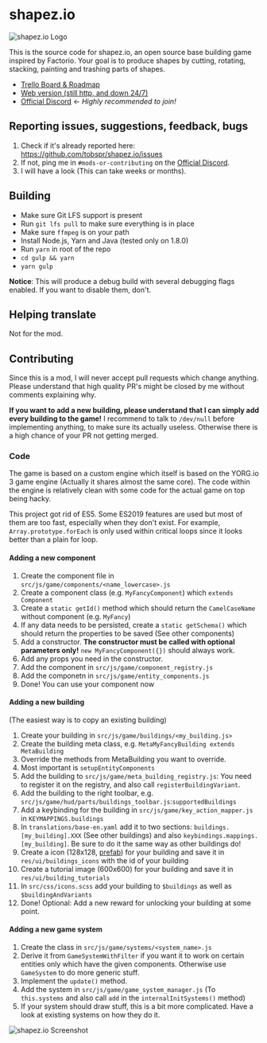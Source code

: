# shapez.io

<img src="https://i.imgur.com/Y5Z2iqQ.png" alt="shapez.io Logo">

This is the source code for shapez.io, an open source base building game inspired by Factorio.
Your goal is to produce shapes by cutting, rotating, stacking, painting and trashing parts of shapes.

-   [Trello Board & Roadmap](https://trello.com/b/ISQncpJP/shapezio)
-   [Web version (still http, and down 24/7)](http://dengr1065.kifiles.cc/)
-   [Official Discord](https://discord.com/invite/HN7EVzV) <- _Highly recommended to join!_

## Reporting issues, suggestions, feedback, bugs

1. Check if it's already reported here: https://github.com/tobspr/shapez.io/issues
2. If not, ping me in `#mods-or-contributing` on the [Official Discord](https://discord.com/invite/HN7EVzV).
3. I will have a look (This can take weeks or months).

## Building

-   Make sure Git LFS support is present
-   Run `git lfs pull` to make sure everything is in place
-   Make sure `ffmpeg` is on your path
-   Install Node.js, Yarn and Java (tested only on 1.8.0)
-   Run `yarn` in root of the repo
-   `cd gulp && yarn`
-   `yarn gulp`

**Notice**: This will produce a debug build with several debugging flags enabled. If you want to disable them, don't.

## Helping translate

Not for the mod.

## Contributing

Since this is a mod, I will never accept pull requests which change anything. Please understand that high quality PR's might be closed by me without comments explaining why.

**If you want to add a new building, please understand that I can simply add every building to the game!** I recommend to talk to `/dev/null` before implementing anything, to make sure its actually useless. Otherwise there is a high chance of your PR not getting merged.

### Code

The game is based on a custom engine which itself is based on the YORG.io 3 game engine (Actually it shares almost the same core).
The code within the engine is relatively clean with some code for the actual game on top being hacky.

This project got rid of ES5. Some ES2019 features are used but most of them are too fast, especially when they don't exist. For example, `Array.prototype.forEach` is only used within critical loops since it looks better than a plain for loop.

#### Adding a new component

1. Create the component file in `src/js/game/components/<name_lowercase>.js`
2. Create a component class (e.g. `MyFancyComponent`) which `extends Component`
3. Create a `static getId()` method which should return the `CamelCaseName` without component (e.g. `MyFancy`)
4. If any data needs to be persisted, create a `static getSchema()` which should return the properties to be saved (See other components)
5. Add a constructor. **The constructor must be called with optional parameters only!** `new MyFancyComponent({})` should always work.
6. Add any props you need in the constructor.
7. Add the component in `src/js/game/component_registry.js`
8. Add the componetn in `src/js/game/entity_components.js`
9. Done! You can use your component now

#### Adding a new building

(The easiest way is to copy an existing building)

1. Create your building in `src/js/game/buildings/<my_building.js>`
2. Create the building meta class, e.g. `MetaMyFancyBuilding extends MetaBuilding`
3. Override the methods from MetaBuilding you want to override.
4. Most important is `setupEntityComponents`
5. Add the building to `src/js/game/meta_building_registry.js`: You need to register it on the registry, and also call `registerBuildingVariant`.
6. Add the building to the right toolbar, e.g. `src/js/game/hud/parts/buildings_toolbar.js`:`supportedBuildings`
7. Add a keybinding for the building in `src/js/game/key_action_mapper.js` in `KEYMAPPINGS.buildings`
8. In `translations/base-en.yaml` add it to two sections: `buildings.[my_building].XXX` (See other buildings) and also `keybindings.mappings.[my_building]`. Be sure to do it the same way as other buildings do!
9. Create a icon (128x128, [prefab](https://github.com/tobspr/shapez.io-artwork/blob/master/ui/toolbar-icons.psd)) for your building and save it in `res/ui/buildings_icons` with the id of your building
10. Create a tutorial image (600x600) for your building and save it in `res/ui/building_tutorials`
11. In `src/css/icons.scss` add your building to `$buildings` as well as `$buildingAndVariants`
12. Done! Optional: Add a new reward for unlocking your building at some point.

#### Adding a new game system

1. Create the class in `src/js/game/systems/<system_name>.js`
2. Derive it from `GameSystemWithFilter` if you want it to work on certain entities only which have the given components. Otherwise use `GameSystem` to do more generic stuff.
3. Implement the `update()` method.
4. Add the system in `src/js/game/game_system_manager.js` (To `this.systems` and also call `add` in the `internalInitSystems()` method)
5. If your system should draw stuff, this is a bit more complicated. Have a look at existing systems on how they do it.

<img src="https://i.imgur.com/W25Fkl0.png" alt="shapez.io Screenshot">
